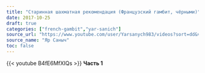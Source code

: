 ```yaml
---
title: "Старинная шахматная рекомендация (Французский гамбит, чёрными)"
date: 2017-10-25
draft: true
categories: ["french-gambit","yar-sanich"]
source_url: "https://www.youtube.com/user/Yarsanych983/videos?sort=dd&view=0&flow=grid"
source_name: "Яр Саныч"
toc: false
---
```


<!--more-->
<div class="container">
  <div class="row">
    <div class="col-12">
      {{< youtube B4fE6MfXIQs >}}
      <strong>Часть 1</strong>
    </div>
  </div>
</div>
